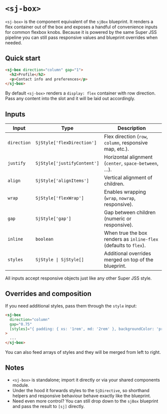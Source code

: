 # `<sj-box>`

`<sj-box>` is the component equivalent of the `sjBox` blueprint. It renders a
flex container out of the box and exposes a handful of convenience inputs for
common flexbox knobs. Because it is powered by the same Super JSS pipeline you
can still pass responsive values and blueprint overrides when needed.

## Quick start

```html
<sj-box direction="column" gap="1">
  <h2>Profile</h2>
  <p>Contact info and preferences</p>
</sj-box>
```

By default `<sj-box>` renders a `display: flex` container with row direction.
Pass any content into the slot and it will be laid out accordingly.

## Inputs

| Input       | Type                             | Description                               |
| ----------- | -------------------------------- | ----------------------------------------- |
| `direction` | `SjStyle['flexDirection']`       | Flex direction (`row`, `column`, responsive map, etc.). |
| `justify`   | `SjStyle['justifyContent']`      | Horizontal alignment (`center`, `space-between`, …). |
| `align`     | `SjStyle['alignItems']`          | Vertical alignment of children.           |
| `wrap`      | `SjStyle['flexWrap']`            | Enables wrapping (`wrap`, `nowrap`, responsive). |
| `gap`       | `SjStyle['gap']`                 | Gap between children (numeric or responsive). |
| `inline`    | `boolean`                        | When true the box renders as `inline-flex` (defaults to `flex`). |
| `styles`    | `SjStyle \| SjStyle[]`          | Additional overrides merged on top of the blueprint. |

All inputs accept responsive objects just like any other Super JSS style.

## Overrides and composition

If you need additional styles, pass them through the `style` input:

```html
<sj-box
  direction="column"
  gap="0.75"
  [styles]="{ padding: { xs: '1rem', md: '2rem' }, backgroundColor: 'primary.light' }"
>
  ...
</sj-box>
```

You can also feed arrays of styles and they will be merged from left to right.

## Notes

- `<sj-box>` is standalone; import it directly or via your shared components
  module.
- Under the hood it forwards styles to the `SjDirective`, so shorthand helpers
  and responsive behaviour behave exactly like the blueprint.
- Need even more control? You can still drop down to the `sjBox` blueprint and
  pass the result to `[sj]` directly.
